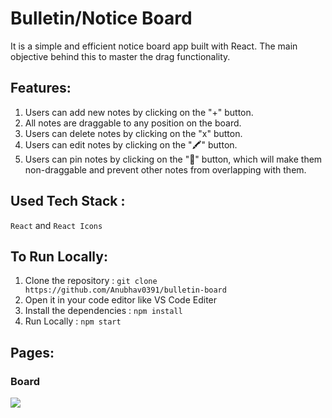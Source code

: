 # Bulletin/Notice Board

It is a simple and efficient notice board app built with React. The main objective behind this to master the drag functionality.

## Features: 

1. Users can add new notes by clicking on 
the "+" button.
2. All notes are draggable to any position on the 
board.
3. Users can delete notes by clicking on the 
"x" button.
4. Users can edit notes by clicking 
on the "🖍" button. 
5. Users can pin notes by clicking 
on the "📌" button, which will make 
them non-draggable and prevent other notes from 
overlapping with them.

## Used Tech Stack :

`React` and `React Icons`

## To Run Locally:

1. Clone the repository : `git clone https://github.com/Anubhav0391/bulletin-board`
2. Open it in your code editor like VS Code Editer
3. Install the dependencies : `npm install`
5. Run Locally : `npm start`

## Pages:

### Board 
<img src="https://i.ibb.co/xYMC19V/Screenshot-36.png"/>
